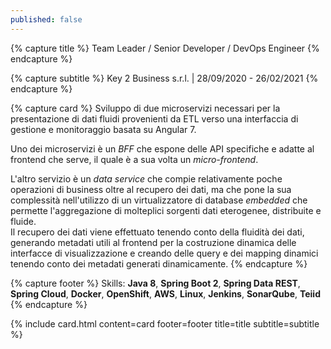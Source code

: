 ```yaml
---
published: false
---
```


{% capture title %}
Team Leader / Senior Developer / DevOps Engineer
{% endcapture %}

{% capture subtitle %}
Key 2 Business s.r.l. | 28/09/2020 - 26/02/2021
{% endcapture %}

{% capture card %}
Sviluppo di due microservizi necessari per la presentazione di dati fluidi provenienti da ETL verso una interfaccia di gestione e monitoraggio basata su Angular 7.

Uno dei microservizi è un *BFF* che espone delle API specifiche e adatte al frontend che serve, il quale è a sua volta un *micro-frontend*.

L'altro servizio è un *data service* che compie relativamente poche operazioni di business oltre al recupero dei dati, ma che pone la sua complessità nell'utilizzo di un virtualizzatore di database *embedded* che permette l'aggregazione di molteplici sorgenti dati eterogenee, distribuite e fluide.  
Il recupero dei dati viene effettuato tenendo conto della fluidità dei dati, generando metadati utili al frontend per la costruzione dinamica delle interfacce di visualizzazione e creando delle query e dei mapping dinamici tenendo conto dei metadati generati dinamicamente.
{% endcapture %}

{% capture footer %}
Skills: **Java 8**, **Spring Boot 2**, **Spring Data REST**, **Spring Cloud**, **Docker**, **OpenShift**, **AWS**, **Linux**, **Jenkins**, **SonarQube**, **Teiid**
{% endcapture %}

{% include card.html content=card footer=footer title=title subtitle=subtitle %}

